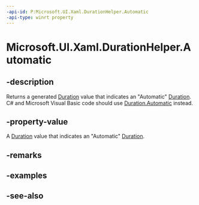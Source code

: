 ```yaml
---
-api-id: P:Microsoft.UI.Xaml.DurationHelper.Automatic
-api-type: winrt property
---
```


<!-- Property syntax
public Windows.UI.Xaml.Duration Automatic { get; }
-->

# Microsoft.UI.Xaml.DurationHelper.Automatic

## -description

 Returns a generated [Duration](duration.md) value that indicates an "Automatic" [Duration](duration.md). C# and Microsoft Visual Basic code should use [Duration.Automatic](/dotnet/api/windows.ui.xaml.duration.automatic) instead.

## -property-value

A [Duration](duration.md) value that indicates an "Automatic" [Duration](duration.md).

## -remarks

## -examples

## -see-also
